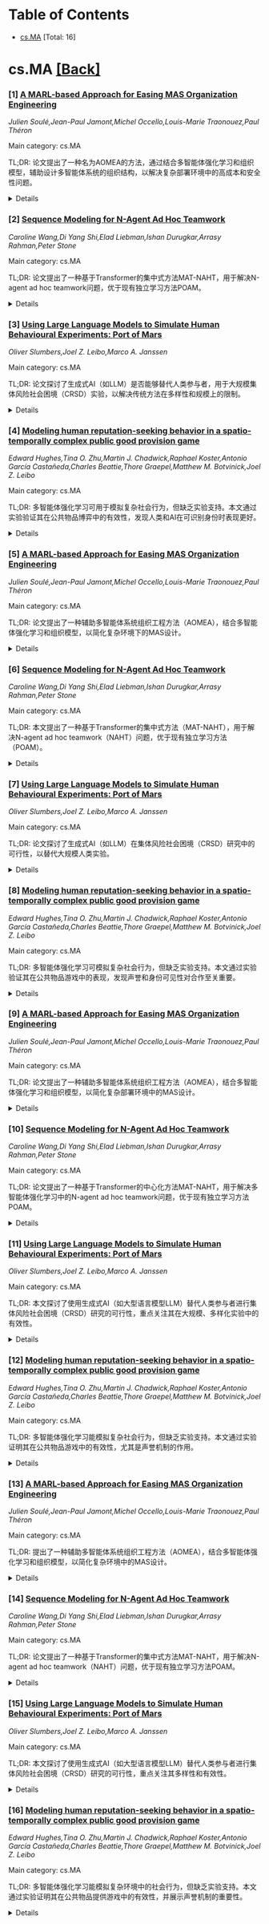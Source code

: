 <div id=toc></div>

# Table of Contents

- [cs.MA](#cs.MA) [Total: 16]


<div id='cs.MA'></div>

# cs.MA [[Back]](#toc)

### [1] [A MARL-based Approach for Easing MAS Organization Engineering](https://arxiv.org/abs/2506.05437)
*Julien Soulé,Jean-Paul Jamont,Michel Occello,Louis-Marie Traonouez,Paul Théron*

Main category: cs.MA

TL;DR: 论文提出了一种名为AOMEA的方法，通过结合多智能体强化学习和组织模型，辅助设计多智能体系统的组织结构，以解决复杂部署环境中的高成本和安全性问题。


<details>
  <summary>Details</summary>
Motivation: 多智能体系统（MAS）在复杂分布式问题中表现优异，但其设计效率高度依赖部署环境的知识。复杂和低可读性的环境导致现有方法成本高或存在安全隐患。

Method: 提出AOMEA方法，结合多智能体强化学习（MARL）和组织模型，生成相关组织规范以辅助MAS设计。

Result: AOMEA能够为MAS工程提供有效的组织规范建议，降低设计复杂性和成本。

Conclusion: AOMEA是一种创新的方法，能够有效解决MAS设计中的复杂性和安全性问题。

Abstract: Multi-Agent Systems (MAS) have been successfully applied in industry for
their ability to address complex, distributed problems, especially in IoT-based
systems. Their efficiency in achieving given objectives and meeting design
requirements is strongly dependent on the MAS organization during the
engineering process of an application-specific MAS. To design a MAS that can
achieve given goals, available methods rely on the designer's knowledge of the
deployment environment. However, high complexity and low readability in some
deployment environments make the application of these methods to be costly or
raise safety concerns. In order to ease the MAS organization design regarding
those concerns, we introduce an original Assisted MAS Organization Engineering
Approach (AOMEA). AOMEA relies on combining a Multi-Agent Reinforcement
Learning (MARL) process with an organizational model to suggest relevant
organizational specifications to help in MAS engineering.

</details>


### [2] [Sequence Modeling for N-Agent Ad Hoc Teamwork](https://arxiv.org/abs/2506.05527)
*Caroline Wang,Di Yang Shi,Elad Liebman,Ishan Durugkar,Arrasy Rahman,Peter Stone*

Main category: cs.MA

TL;DR: 论文提出了一种基于Transformer的集中式方法MAT-NAHT，用于解决N-agent ad hoc teamwork问题，优于现有独立学习方法POAM。


<details>
  <summary>Details</summary>
Motivation: 现有独立学习方法POAM无法充分捕捉多智能体间的动态协作关系，而Transformer在处理变长序列和多任务学习中的有效性为改进提供了思路。

Method: 采用集中式Transformer架构，整合所有受控智能体的历史观察和动作，以应对部分可观测环境中的未知队友。

Result: 在StarCraft II任务中，MAT-NAHT表现出更高的样本效率和泛化能力，优于POAM。

Conclusion: MAT-NAHT通过Transformer的序列建模能力，有效解决了多智能体动态协作问题，无需额外建模目标。

Abstract: N-agent ad hoc teamwork (NAHT) is a newly introduced challenge in multi-agent
reinforcement learning, where controlled subteams of varying sizes must
dynamically collaborate with varying numbers and types of unknown teammates
without pre-coordination. The existing learning algorithm (POAM) considers only
independent learning for its flexibility in dealing with a changing number of
agents. However, independent learning fails to fully capture the inter-agent
dynamics essential for effective collaboration. Based on our observation that
transformers deal effectively with sequences with varying lengths and have been
shown to be highly effective for a variety of machine learning problems, this
work introduces a centralized, transformer-based method for N-agent ad hoc
teamwork. Our proposed approach incorporates historical observations and
actions of all controlled agents, enabling optimal responses to diverse and
unseen teammates in partially observable environments. Empirical evaluation on
a StarCraft II task demonstrates that MAT-NAHT outperforms POAM, achieving
superior sample efficiency and generalization, without auxiliary agent-modeling
objectives.

</details>


### [3] [Using Large Language Models to Simulate Human Behavioural Experiments: Port of Mars](https://arxiv.org/abs/2506.05555)
*Oliver Slumbers,Joel Z. Leibo,Marco A. Janssen*

Main category: cs.MA

TL;DR: 论文探讨了生成式AI（如LLM）是否能够替代人类参与者，用于大规模集体风险社会困境（CRSD）实验，以解决传统方法在多样性和规模上的限制。


<details>
  <summary>Details</summary>
Motivation: 传统CRSD研究方法需要大规模人类实验，但难以保证足够的统计功效和社会人口多样性。生成式AI可能提供一种补充方案。

Method: 通过使用大型语言模型（LLM）替代人类参与者，构建可扩展的实证框架，验证其在大规模CRSD实验中的可行性和多样性表现。

Result: 论文聚焦于LLM在复杂CRSD（如Port of Mars）中的有效性，以验证其是否能模拟人类实验的多样性和规模。

Conclusion: 生成式AI有望成为CRSD研究的有力补充工具，但需进一步验证其在大规模复杂场景中的表现。

Abstract: Collective risk social dilemmas (CRSD) highlight a trade-off between
individual preferences and the need for all to contribute toward achieving a
group objective. Problems such as climate change are in this category, and so
it is critical to understand their social underpinnings. However, rigorous CRSD
methodology often demands large-scale human experiments but it is difficult to
guarantee sufficient power and heterogeneity over socio-demographic factors.
Generative AI offers a potential complementary approach to address thisproblem.
By replacing human participants with large language models (LLM), it allows for
a scalable empirical framework. This paper focuses on the validity of this
approach and whether it is feasible to represent a large-scale human-like
experiment with sufficient diversity using LLM. In particular, where previous
literature has focused on political surveys, virtual towns and classical
game-theoretic examples, we focus on a complex CRSD used in the institutional
economics and sustainability literature known as Port of Mars

</details>


### [4] [Modeling human reputation-seeking behavior in a spatio-temporally complex public good provision game](https://arxiv.org/abs/2506.06032)
*Edward Hughes,Tina O. Zhu,Martin J. Chadwick,Raphael Koster,Antonio García Castañeda,Charles Beattie,Thore Graepel,Matthew M. Botvinick,Joel Z. Leibo*

Main category: cs.MA

TL;DR: 多智能体强化学习可用于模拟复杂社会行为，但缺乏实验支持。本文通过实验验证其在公共物品博弈中的有效性，发现人类和AI在可识别身份时表现更好。


<details>
  <summary>Details</summary>
Motivation: 验证多智能体强化学习在复杂社会行为建模中的实用性，并通过实验填补理论与现实的差距。

Method: 在公共物品博弈（Clean Up）中，对比人类和AI在可识别身份与匿名条件下的表现，并开发新的声誉合作模型。

Result: 人类和AI在可识别身份时表现更优，且均通过轮流合作解决问题。

Conclusion: 多智能体强化学习能有效模拟复杂社会行为，尤其在身份识别和声誉管理方面。

Abstract: Multi-agent reinforcement learning algorithms are useful for simulating
social behavior in settings that are too complex for other theoretical
approaches like game theory. However, they have not yet been empirically
supported by laboratory experiments with real human participants. In this work
we demonstrate how multi-agent reinforcement learning can model group behavior
in a spatially and temporally complex public good provision game called Clean
Up. We show that human groups succeed in Clean Up when they can see who is who
and track reputations over time but fail under conditions of anonymity. A new
multi-agent reinforcement learning model of reputation-based cooperation
demonstrates the same difference between identifiable and anonymous conditions.
Furthermore, both human groups and artificial agent groups solve the problem
via turn-taking despite other options being available. Our results highlight
the benefits of using multi-agent reinforcement learning to model human social
behavior in complex environments.

</details>


### [5] [A MARL-based Approach for Easing MAS Organization Engineering](https://arxiv.org/abs/2506.05437)
*Julien Soulé,Jean-Paul Jamont,Michel Occello,Louis-Marie Traonouez,Paul Théron*

Main category: cs.MA

TL;DR: 论文提出了一种辅助多智能体系统组织工程方法（AOMEA），结合多智能体强化学习和组织模型，以简化复杂环境下的MAS设计。


<details>
  <summary>Details</summary>
Motivation: 复杂和低可读性的部署环境导致传统方法成本高或存在安全隐患，需要一种更高效的方法来设计MAS组织。

Method: AOMEA结合多智能体强化学习（MARL）和组织模型，生成相关的组织规范。

Result: AOMEA能够为MAS工程提供有效的组织建议。

Conclusion: AOMEA是一种有前景的方法，可简化复杂环境下的MAS组织设计。

Abstract: Multi-Agent Systems (MAS) have been successfully applied in industry for
their ability to address complex, distributed problems, especially in IoT-based
systems. Their efficiency in achieving given objectives and meeting design
requirements is strongly dependent on the MAS organization during the
engineering process of an application-specific MAS. To design a MAS that can
achieve given goals, available methods rely on the designer's knowledge of the
deployment environment. However, high complexity and low readability in some
deployment environments make the application of these methods to be costly or
raise safety concerns. In order to ease the MAS organization design regarding
those concerns, we introduce an original Assisted MAS Organization Engineering
Approach (AOMEA). AOMEA relies on combining a Multi-Agent Reinforcement
Learning (MARL) process with an organizational model to suggest relevant
organizational specifications to help in MAS engineering.

</details>


### [6] [Sequence Modeling for N-Agent Ad Hoc Teamwork](https://arxiv.org/abs/2506.05527)
*Caroline Wang,Di Yang Shi,Elad Liebman,Ishan Durugkar,Arrasy Rahman,Peter Stone*

Main category: cs.MA

TL;DR: 本文提出了一种基于Transformer的集中式方法（MAT-NAHT），用于解决N-agent ad hoc teamwork（NAHT）问题，优于现有独立学习方法（POAM）。


<details>
  <summary>Details</summary>
Motivation: 现有独立学习方法（POAM）无法充分捕捉多智能体间的动态协作关系，而Transformer在处理变长序列方面表现出色，因此尝试将其应用于NAHT问题。

Method: 提出了一种集中式的Transformer方法（MAT-NAHT），利用所有受控智能体的历史观察和动作，以应对部分可观测环境中多样且未知的队友。

Result: 在StarCraft II任务上的实验表明，MAT-NAHT在样本效率和泛化能力上优于POAM，且无需额外的智能体建模目标。

Conclusion: MAT-NAHT通过集中式Transformer方法有效解决了NAHT问题，展现了其在多智能体协作中的潜力。

Abstract: N-agent ad hoc teamwork (NAHT) is a newly introduced challenge in multi-agent
reinforcement learning, where controlled subteams of varying sizes must
dynamically collaborate with varying numbers and types of unknown teammates
without pre-coordination. The existing learning algorithm (POAM) considers only
independent learning for its flexibility in dealing with a changing number of
agents. However, independent learning fails to fully capture the inter-agent
dynamics essential for effective collaboration. Based on our observation that
transformers deal effectively with sequences with varying lengths and have been
shown to be highly effective for a variety of machine learning problems, this
work introduces a centralized, transformer-based method for N-agent ad hoc
teamwork. Our proposed approach incorporates historical observations and
actions of all controlled agents, enabling optimal responses to diverse and
unseen teammates in partially observable environments. Empirical evaluation on
a StarCraft II task demonstrates that MAT-NAHT outperforms POAM, achieving
superior sample efficiency and generalization, without auxiliary agent-modeling
objectives.

</details>


### [7] [Using Large Language Models to Simulate Human Behavioural Experiments: Port of Mars](https://arxiv.org/abs/2506.05555)
*Oliver Slumbers,Joel Z. Leibo,Marco A. Janssen*

Main category: cs.MA

TL;DR: 论文探讨了生成式AI（如LLM）在集体风险社会困境（CRSD）研究中的可行性，以替代大规模人类实验。


<details>
  <summary>Details</summary>
Motivation: 解决CRSD研究中大规模人类实验的挑战，如统计功效和社会人口异质性不足的问题。

Method: 使用大型语言模型（LLM）模拟人类行为，验证其在复杂CRSD（如Port of Mars）中的代表性。

Result: 初步验证了LLM在模拟人类行为和多样性方面的潜力。

Conclusion: 生成式AI可作为CRSD研究的补充工具，但需进一步验证其有效性。

Abstract: Collective risk social dilemmas (CRSD) highlight a trade-off between
individual preferences and the need for all to contribute toward achieving a
group objective. Problems such as climate change are in this category, and so
it is critical to understand their social underpinnings. However, rigorous CRSD
methodology often demands large-scale human experiments but it is difficult to
guarantee sufficient power and heterogeneity over socio-demographic factors.
Generative AI offers a potential complementary approach to address thisproblem.
By replacing human participants with large language models (LLM), it allows for
a scalable empirical framework. This paper focuses on the validity of this
approach and whether it is feasible to represent a large-scale human-like
experiment with sufficient diversity using LLM. In particular, where previous
literature has focused on political surveys, virtual towns and classical
game-theoretic examples, we focus on a complex CRSD used in the institutional
economics and sustainability literature known as Port of Mars

</details>


### [8] [Modeling human reputation-seeking behavior in a spatio-temporally complex public good provision game](https://arxiv.org/abs/2506.06032)
*Edward Hughes,Tina O. Zhu,Martin J. Chadwick,Raphael Koster,Antonio García Castañeda,Charles Beattie,Thore Graepel,Matthew M. Botvinick,Joel Z. Leibo*

Main category: cs.MA

TL;DR: 多智能体强化学习可模拟复杂社会行为，但缺乏实验支持。本文通过实验验证其在公共物品游戏中的表现，发现声誉和身份可见性对合作至关重要。


<details>
  <summary>Details</summary>
Motivation: 验证多智能体强化学习在真实人类实验中的适用性，探索复杂环境下的社会行为建模。

Method: 在公共物品游戏Clean Up中对比人类和AI代理的表现，分析声誉和匿名条件的影响。

Result: 人类和AI在身份可见时成功合作，匿名时失败；均通过轮换解决问题。

Conclusion: 多智能体强化学习能有效模拟复杂社会行为，声誉机制是关键。

Abstract: Multi-agent reinforcement learning algorithms are useful for simulating
social behavior in settings that are too complex for other theoretical
approaches like game theory. However, they have not yet been empirically
supported by laboratory experiments with real human participants. In this work
we demonstrate how multi-agent reinforcement learning can model group behavior
in a spatially and temporally complex public good provision game called Clean
Up. We show that human groups succeed in Clean Up when they can see who is who
and track reputations over time but fail under conditions of anonymity. A new
multi-agent reinforcement learning model of reputation-based cooperation
demonstrates the same difference between identifiable and anonymous conditions.
Furthermore, both human groups and artificial agent groups solve the problem
via turn-taking despite other options being available. Our results highlight
the benefits of using multi-agent reinforcement learning to model human social
behavior in complex environments.

</details>


### [9] [A MARL-based Approach for Easing MAS Organization Engineering](https://arxiv.org/abs/2506.05437)
*Julien Soulé,Jean-Paul Jamont,Michel Occello,Louis-Marie Traonouez,Paul Théron*

Main category: cs.MA

TL;DR: 论文提出了一种辅助多智能体系统组织工程方法（AOMEA），结合多智能体强化学习和组织模型，以简化复杂部署环境中的MAS设计。


<details>
  <summary>Details</summary>
Motivation: 当前MAS设计方法依赖设计师对部署环境的了解，但在复杂或低可读性环境中成本高且存在安全隐患，需更高效的方法。

Method: AOMEA结合多智能体强化学习（MARL）和组织模型，生成相关组织规范以辅助MAS工程。

Result: AOMEA能够为MAS设计提供有效的组织建议，降低复杂环境中的设计成本和风险。

Conclusion: AOMEA为复杂环境中的MAS组织设计提供了一种高效且安全的解决方案。

Abstract: Multi-Agent Systems (MAS) have been successfully applied in industry for
their ability to address complex, distributed problems, especially in IoT-based
systems. Their efficiency in achieving given objectives and meeting design
requirements is strongly dependent on the MAS organization during the
engineering process of an application-specific MAS. To design a MAS that can
achieve given goals, available methods rely on the designer's knowledge of the
deployment environment. However, high complexity and low readability in some
deployment environments make the application of these methods to be costly or
raise safety concerns. In order to ease the MAS organization design regarding
those concerns, we introduce an original Assisted MAS Organization Engineering
Approach (AOMEA). AOMEA relies on combining a Multi-Agent Reinforcement
Learning (MARL) process with an organizational model to suggest relevant
organizational specifications to help in MAS engineering.

</details>


### [10] [Sequence Modeling for N-Agent Ad Hoc Teamwork](https://arxiv.org/abs/2506.05527)
*Caroline Wang,Di Yang Shi,Elad Liebman,Ishan Durugkar,Arrasy Rahman,Peter Stone*

Main category: cs.MA

TL;DR: 论文提出了一种基于Transformer的中心化方法MAT-NAHT，用于解决多智能体强化学习中的N-agent ad hoc teamwork问题，优于现有独立学习方法POAM。


<details>
  <summary>Details</summary>
Motivation: 现有独立学习方法POAM无法充分捕捉智能体间的动态交互，而Transformer能有效处理变长序列，适合解决NAHT问题。

Method: 采用中心化的Transformer架构，整合所有受控智能体的历史观察和动作，以应对部分可观测环境中未知队友的多样性。

Result: 在StarCraft II任务中，MAT-NAHT表现优于POAM，具有更高的样本效率和泛化能力。

Conclusion: MAT-NAHT通过Transformer有效解决了NAHT问题，无需额外建模目标即可实现高效协作。

Abstract: N-agent ad hoc teamwork (NAHT) is a newly introduced challenge in multi-agent
reinforcement learning, where controlled subteams of varying sizes must
dynamically collaborate with varying numbers and types of unknown teammates
without pre-coordination. The existing learning algorithm (POAM) considers only
independent learning for its flexibility in dealing with a changing number of
agents. However, independent learning fails to fully capture the inter-agent
dynamics essential for effective collaboration. Based on our observation that
transformers deal effectively with sequences with varying lengths and have been
shown to be highly effective for a variety of machine learning problems, this
work introduces a centralized, transformer-based method for N-agent ad hoc
teamwork. Our proposed approach incorporates historical observations and
actions of all controlled agents, enabling optimal responses to diverse and
unseen teammates in partially observable environments. Empirical evaluation on
a StarCraft II task demonstrates that MAT-NAHT outperforms POAM, achieving
superior sample efficiency and generalization, without auxiliary agent-modeling
objectives.

</details>


### [11] [Using Large Language Models to Simulate Human Behavioural Experiments: Port of Mars](https://arxiv.org/abs/2506.05555)
*Oliver Slumbers,Joel Z. Leibo,Marco A. Janssen*

Main category: cs.MA

TL;DR: 本文探讨了使用生成式AI（如大型语言模型LLM）替代人类参与者进行集体风险社会困境（CRSD）研究的可行性，重点关注其在大规模、多样化实验中的有效性。


<details>
  <summary>Details</summary>
Motivation: 传统CRSD研究方法需要大规模人类实验，但难以保证统计功效和社会人口因素的多样性。生成式AI提供了一种补充方案。

Method: 利用大型语言模型（LLM）模拟人类参与者，构建可扩展的实证框架，验证其在复杂CRSD（如Port of Mars）中的适用性。

Result: 研究发现LLM可以作为一种有效工具，模拟大规模、多样化的人类实验，为CRSD研究提供新途径。

Conclusion: 生成式AI在CRSD研究中具有潜力，可作为人类实验的补充，但仍需进一步验证其多样性和真实性。

Abstract: Collective risk social dilemmas (CRSD) highlight a trade-off between
individual preferences and the need for all to contribute toward achieving a
group objective. Problems such as climate change are in this category, and so
it is critical to understand their social underpinnings. However, rigorous CRSD
methodology often demands large-scale human experiments but it is difficult to
guarantee sufficient power and heterogeneity over socio-demographic factors.
Generative AI offers a potential complementary approach to address thisproblem.
By replacing human participants with large language models (LLM), it allows for
a scalable empirical framework. This paper focuses on the validity of this
approach and whether it is feasible to represent a large-scale human-like
experiment with sufficient diversity using LLM. In particular, where previous
literature has focused on political surveys, virtual towns and classical
game-theoretic examples, we focus on a complex CRSD used in the institutional
economics and sustainability literature known as Port of Mars

</details>


### [12] [Modeling human reputation-seeking behavior in a spatio-temporally complex public good provision game](https://arxiv.org/abs/2506.06032)
*Edward Hughes,Tina O. Zhu,Martin J. Chadwick,Raphael Koster,Antonio García Castañeda,Charles Beattie,Thore Graepel,Matthew M. Botvinick,Joel Z. Leibo*

Main category: cs.MA

TL;DR: 多智能体强化学习能模拟复杂社会行为，但缺乏实验支持。本文通过实验证明其在公共物品游戏中的有效性，尤其是声誉机制的作用。


<details>
  <summary>Details</summary>
Motivation: 验证多智能体强化学习在模拟真实人类群体行为中的有效性，尤其是在复杂时空环境下的合作行为。

Method: 使用公共物品游戏Clean Up，对比人类和AI在可识别与匿名条件下的表现，提出基于声誉的合作模型。

Result: 人类和AI在可识别条件下成功合作，匿名条件下失败；双方均通过轮换解决问题。

Conclusion: 多智能体强化学习是模拟复杂环境中人类社会行为的有效工具。

Abstract: Multi-agent reinforcement learning algorithms are useful for simulating
social behavior in settings that are too complex for other theoretical
approaches like game theory. However, they have not yet been empirically
supported by laboratory experiments with real human participants. In this work
we demonstrate how multi-agent reinforcement learning can model group behavior
in a spatially and temporally complex public good provision game called Clean
Up. We show that human groups succeed in Clean Up when they can see who is who
and track reputations over time but fail under conditions of anonymity. A new
multi-agent reinforcement learning model of reputation-based cooperation
demonstrates the same difference between identifiable and anonymous conditions.
Furthermore, both human groups and artificial agent groups solve the problem
via turn-taking despite other options being available. Our results highlight
the benefits of using multi-agent reinforcement learning to model human social
behavior in complex environments.

</details>


### [13] [A MARL-based Approach for Easing MAS Organization Engineering](https://arxiv.org/abs/2506.05437)
*Julien Soulé,Jean-Paul Jamont,Michel Occello,Louis-Marie Traonouez,Paul Théron*

Main category: cs.MA

TL;DR: 提出了一种辅助多智能体系统组织工程方法（AOMEA），结合多智能体强化学习和组织模型，以简化复杂环境中的MAS设计。


<details>
  <summary>Details</summary>
Motivation: 复杂部署环境中的高复杂性和低可读性导致现有方法成本高或存在安全隐患，需要一种更高效的设计方法。

Method: 结合多智能体强化学习（MARL）和组织模型，生成相关组织规范以辅助MAS工程。

Result: AOMEA能够为MAS工程提供有效的组织规范建议。

Conclusion: AOMEA为复杂环境中的MAS设计提供了一种更高效且安全的解决方案。

Abstract: Multi-Agent Systems (MAS) have been successfully applied in industry for
their ability to address complex, distributed problems, especially in IoT-based
systems. Their efficiency in achieving given objectives and meeting design
requirements is strongly dependent on the MAS organization during the
engineering process of an application-specific MAS. To design a MAS that can
achieve given goals, available methods rely on the designer's knowledge of the
deployment environment. However, high complexity and low readability in some
deployment environments make the application of these methods to be costly or
raise safety concerns. In order to ease the MAS organization design regarding
those concerns, we introduce an original Assisted MAS Organization Engineering
Approach (AOMEA). AOMEA relies on combining a Multi-Agent Reinforcement
Learning (MARL) process with an organizational model to suggest relevant
organizational specifications to help in MAS engineering.

</details>


### [14] [Sequence Modeling for N-Agent Ad Hoc Teamwork](https://arxiv.org/abs/2506.05527)
*Caroline Wang,Di Yang Shi,Elad Liebman,Ishan Durugkar,Arrasy Rahman,Peter Stone*

Main category: cs.MA

TL;DR: 论文提出了一种基于Transformer的集中式方法MAT-NAHT，用于解决N-agent ad hoc teamwork（NAHT）问题，优于现有独立学习方法POAM。


<details>
  <summary>Details</summary>
Motivation: 现有方法POAM仅采用独立学习，无法充分捕捉多智能体协作中的动态交互，而Transformer能有效处理变长序列，适用于NAHT问题。

Method: 提出集中式Transformer方法MAT-NAHT，整合所有受控智能体的历史观察和动作，以应对部分可观测环境中多样且未知的队友。

Result: 在StarCraft II任务中，MAT-NAHT表现优于POAM，具有更高的样本效率和泛化能力，且无需额外建模目标。

Conclusion: MAT-NAHT通过Transformer有效解决了NAHT问题，展示了集中式方法在多智能体协作中的潜力。

Abstract: N-agent ad hoc teamwork (NAHT) is a newly introduced challenge in multi-agent
reinforcement learning, where controlled subteams of varying sizes must
dynamically collaborate with varying numbers and types of unknown teammates
without pre-coordination. The existing learning algorithm (POAM) considers only
independent learning for its flexibility in dealing with a changing number of
agents. However, independent learning fails to fully capture the inter-agent
dynamics essential for effective collaboration. Based on our observation that
transformers deal effectively with sequences with varying lengths and have been
shown to be highly effective for a variety of machine learning problems, this
work introduces a centralized, transformer-based method for N-agent ad hoc
teamwork. Our proposed approach incorporates historical observations and
actions of all controlled agents, enabling optimal responses to diverse and
unseen teammates in partially observable environments. Empirical evaluation on
a StarCraft II task demonstrates that MAT-NAHT outperforms POAM, achieving
superior sample efficiency and generalization, without auxiliary agent-modeling
objectives.

</details>


### [15] [Using Large Language Models to Simulate Human Behavioural Experiments: Port of Mars](https://arxiv.org/abs/2506.05555)
*Oliver Slumbers,Joel Z. Leibo,Marco A. Janssen*

Main category: cs.MA

TL;DR: 本文探讨了使用生成式AI（如大型语言模型LLM）替代人类参与者进行集体风险社会困境（CRSD）研究的可行性，重点关注其多样性和有效性。


<details>
  <summary>Details</summary>
Motivation: 解决CRSD研究中大规模人类实验的困难，如样本多样性和统计功效问题。

Method: 利用大型语言模型（LLM）模拟人类行为，验证其在复杂CRSD（如Port of Mars）中的表现。

Result: 初步验证了LLM在模拟大规模人类实验中的潜力，尤其是在多样性和复杂性方面。

Conclusion: 生成式AI可作为CRSD研究的补充工具，但仍需进一步验证其与真实人类行为的一致性。

Abstract: Collective risk social dilemmas (CRSD) highlight a trade-off between
individual preferences and the need for all to contribute toward achieving a
group objective. Problems such as climate change are in this category, and so
it is critical to understand their social underpinnings. However, rigorous CRSD
methodology often demands large-scale human experiments but it is difficult to
guarantee sufficient power and heterogeneity over socio-demographic factors.
Generative AI offers a potential complementary approach to address thisproblem.
By replacing human participants with large language models (LLM), it allows for
a scalable empirical framework. This paper focuses on the validity of this
approach and whether it is feasible to represent a large-scale human-like
experiment with sufficient diversity using LLM. In particular, where previous
literature has focused on political surveys, virtual towns and classical
game-theoretic examples, we focus on a complex CRSD used in the institutional
economics and sustainability literature known as Port of Mars

</details>


### [16] [Modeling human reputation-seeking behavior in a spatio-temporally complex public good provision game](https://arxiv.org/abs/2506.06032)
*Edward Hughes,Tina O. Zhu,Martin J. Chadwick,Raphael Koster,Antonio García Castañeda,Charles Beattie,Thore Graepel,Matthew M. Botvinick,Joel Z. Leibo*

Main category: cs.MA

TL;DR: 多智能体强化学习能模拟复杂环境中的社会行为，但缺乏实验支持。本文通过实验证明其在公共物品提供游戏中的有效性，并展示声誉机制的重要性。


<details>
  <summary>Details</summary>
Motivation: 验证多智能体强化学习在模拟人类群体行为中的实际效果，尤其是在复杂时空环境中的声誉合作机制。

Method: 在公共物品提供游戏“Clean Up”中，对比人类和人工智能体在可识别与匿名条件下的表现，并开发声誉合作模型。

Result: 人类和智能体在可识别条件下成功合作，匿名条件下失败；两者均通过轮换策略解决问题。

Conclusion: 多智能体强化学习能有效模拟复杂环境中的人类社会行为，声誉机制是关键因素。

Abstract: Multi-agent reinforcement learning algorithms are useful for simulating
social behavior in settings that are too complex for other theoretical
approaches like game theory. However, they have not yet been empirically
supported by laboratory experiments with real human participants. In this work
we demonstrate how multi-agent reinforcement learning can model group behavior
in a spatially and temporally complex public good provision game called Clean
Up. We show that human groups succeed in Clean Up when they can see who is who
and track reputations over time but fail under conditions of anonymity. A new
multi-agent reinforcement learning model of reputation-based cooperation
demonstrates the same difference between identifiable and anonymous conditions.
Furthermore, both human groups and artificial agent groups solve the problem
via turn-taking despite other options being available. Our results highlight
the benefits of using multi-agent reinforcement learning to model human social
behavior in complex environments.

</details>
